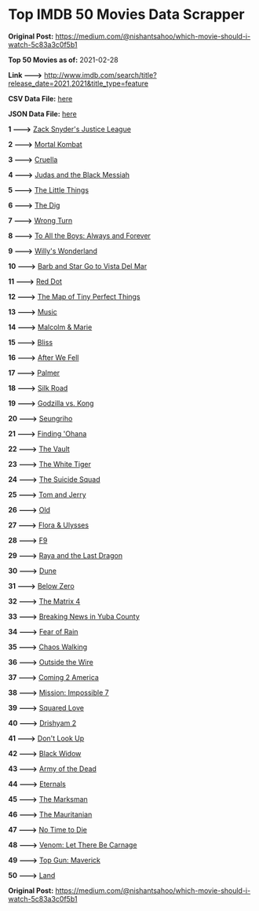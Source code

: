 # Top IMDB 50 Movies Data Scrapper

**Original Post:** https://medium.com/@nishantsahoo/which-movie-should-i-watch-5c83a3c0f5b1

**Top 50 Movies as of:** 2021-02-28

**Link --->** http://www.imdb.com/search/title?release_date=2021,2021&title_type=feature

**CSV Data File:** [here](/Data/data.csv)

**JSON Data File:** [here](/Data/data.json)

**1 --->** [Zack Snyder's Justice League](https://www.imdb.com/title/tt12361974/?ref_=adv_li_tt)

**2 --->** [Mortal Kombat](https://www.imdb.com/title/tt0293429/?ref_=adv_li_tt)

**3 --->** [Cruella](https://www.imdb.com/title/tt3228774/?ref_=adv_li_tt)

**4 --->** [Judas and the Black Messiah](https://www.imdb.com/title/tt9784798/?ref_=adv_li_tt)

**5 --->** [The Little Things](https://www.imdb.com/title/tt10016180/?ref_=adv_li_tt)

**6 --->** [The Dig](https://www.imdb.com/title/tt3661210/?ref_=adv_li_tt)

**7 --->** [Wrong Turn](https://www.imdb.com/title/tt9110170/?ref_=adv_li_tt)

**8 --->** [To All the Boys: Always and Forever](https://www.imdb.com/title/tt10676012/?ref_=adv_li_tt)

**9 --->** [Willy's Wonderland](https://www.imdb.com/title/tt8114980/?ref_=adv_li_tt)

**10 --->** [Barb and Star Go to Vista Del Mar](https://www.imdb.com/title/tt3797512/?ref_=adv_li_tt)

**11 --->** [Red Dot](https://www.imdb.com/title/tt11307814/?ref_=adv_li_tt)

**12 --->** [The Map of Tiny Perfect Things](https://www.imdb.com/title/tt11080108/?ref_=adv_li_tt)

**13 --->** [Music](https://www.imdb.com/title/tt7541720/?ref_=adv_li_tt)

**14 --->** [Malcolm & Marie](https://www.imdb.com/title/tt12676326/?ref_=adv_li_tt)

**15 --->** [Bliss](https://www.imdb.com/title/tt10333426/?ref_=adv_li_tt)

**16 --->** [After We Fell](https://www.imdb.com/title/tt13069986/?ref_=adv_li_tt)

**17 --->** [Palmer](https://www.imdb.com/title/tt6857376/?ref_=adv_li_tt)

**18 --->** [Silk Road](https://www.imdb.com/title/tt7937254/?ref_=adv_li_tt)

**19 --->** [Godzilla vs. Kong](https://www.imdb.com/title/tt5034838/?ref_=adv_li_tt)

**20 --->** [Seungriho](https://www.imdb.com/title/tt12838766/?ref_=adv_li_tt)

**21 --->** [Finding 'Ohana](https://www.imdb.com/title/tt10332588/?ref_=adv_li_tt)

**22 --->** [The Vault](https://www.imdb.com/title/tt9742794/?ref_=adv_li_tt)

**23 --->** [The White Tiger](https://www.imdb.com/title/tt6571548/?ref_=adv_li_tt)

**24 --->** [The Suicide Squad](https://www.imdb.com/title/tt6334354/?ref_=adv_li_tt)

**25 --->** [Tom and Jerry](https://www.imdb.com/title/tt1361336/?ref_=adv_li_tt)

**26 --->** [Old](https://www.imdb.com/title/tt10954652/?ref_=adv_li_tt)

**27 --->** [Flora & Ulysses](https://www.imdb.com/title/tt8521736/?ref_=adv_li_tt)

**28 --->** [F9](https://www.imdb.com/title/tt5433138/?ref_=adv_li_tt)

**29 --->** [Raya and the Last Dragon](https://www.imdb.com/title/tt5109280/?ref_=adv_li_tt)

**30 --->** [Dune](https://www.imdb.com/title/tt1160419/?ref_=adv_li_tt)

**31 --->** [Below Zero](https://www.imdb.com/title/tt9845564/?ref_=adv_li_tt)

**32 --->** [The Matrix 4](https://www.imdb.com/title/tt10838180/?ref_=adv_li_tt)

**33 --->** [Breaking News in Yuba County](https://www.imdb.com/title/tt7737640/?ref_=adv_li_tt)

**34 --->** [Fear of Rain](https://www.imdb.com/title/tt10037014/?ref_=adv_li_tt)

**35 --->** [Chaos Walking](https://www.imdb.com/title/tt2076822/?ref_=adv_li_tt)

**36 --->** [Outside the Wire](https://www.imdb.com/title/tt10451914/?ref_=adv_li_tt)

**37 --->** [Coming 2 America](https://www.imdb.com/title/tt6802400/?ref_=adv_li_tt)

**38 --->** [Mission: Impossible 7](https://www.imdb.com/title/tt9603212/?ref_=adv_li_tt)

**39 --->** [Squared Love](https://www.imdb.com/title/tt13846542/?ref_=adv_li_tt)

**40 --->** [Drishyam 2](https://www.imdb.com/title/tt12361178/?ref_=adv_li_tt)

**41 --->** [Don't Look Up](https://www.imdb.com/title/tt11286314/?ref_=adv_li_tt)

**42 --->** [Black Widow](https://www.imdb.com/title/tt3480822/?ref_=adv_li_tt)

**43 --->** [Army of the Dead](https://www.imdb.com/title/tt0993840/?ref_=adv_li_tt)

**44 --->** [Eternals](https://www.imdb.com/title/tt9032400/?ref_=adv_li_tt)

**45 --->** [The Marksman](https://www.imdb.com/title/tt6902332/?ref_=adv_li_tt)

**46 --->** [The Mauritanian](https://www.imdb.com/title/tt4761112/?ref_=adv_li_tt)

**47 --->** [No Time to Die](https://www.imdb.com/title/tt2382320/?ref_=adv_li_tt)

**48 --->** [Venom: Let There Be Carnage](https://www.imdb.com/title/tt7097896/?ref_=adv_li_tt)

**49 --->** [Top Gun: Maverick](https://www.imdb.com/title/tt1745960/?ref_=adv_li_tt)

**50 --->** [Land](https://www.imdb.com/title/tt10265034/?ref_=adv_li_tt)

**Original Post:** https://medium.com/@nishantsahoo/which-movie-should-i-watch-5c83a3c0f5b1
